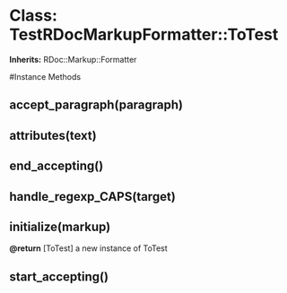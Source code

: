 # Class: TestRDocMarkupFormatter::ToTest
**Inherits:** RDoc::Markup::Formatter
    




#Instance Methods
## accept_paragraph(paragraph) [](#method-i-accept_paragraph)

## attributes(text) [](#method-i-attributes)

## end_accepting() [](#method-i-end_accepting)

## handle_regexp_CAPS(target) [](#method-i-handle_regexp_CAPS)

## initialize(markup) [](#method-i-initialize)

**@return** [ToTest] a new instance of ToTest

## start_accepting() [](#method-i-start_accepting)

